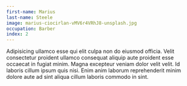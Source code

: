 ```yaml
---
first-name: Marius
last-name: Steele
image: marius-ciocirlan-vMV6r4VRhJ8-unsplash.jpg
occupation: Barber
index: 2
---
```


<p class='bio'>
Adipisicing ullamco esse qui elit culpa non do eiusmod officia. Velit consectetur proident ullamco consequat aliquip aute proident esse occaecat in fugiat minim. Magna excepteur veniam dolor velit velit. Id laboris cillum ipsum quis nisi. Enim anim laborum reprehenderit minim dolore aute ad sint aliqua cillum laboris commodo in sint.
</p>
